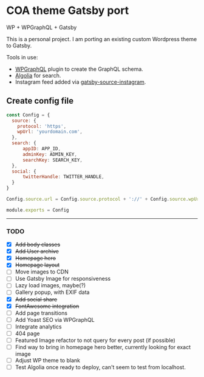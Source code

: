 # COA theme Gatsby port
WP + WPGraphQL + Gatsby

This is a personal project. I am porting an existing custom Wordpress theme to Gatsby.

Tools in use:
- [WPGraphQL](https://wpgraphql.com) plugin to create the GraphQL schema.
- [Algolia](https://www.algolia.com/) for search.
- Instagram feed added via [gatsby-source-instagram](https://www.gatsbyjs.org/packages/gatsby-source-instagram/).

## Create config file
```javascript
const Config = {
  source: {
    protocol: 'https',
    wpUrl: 'yourdomain.com',
  },
  search: {
      appID: APP_ID,
      adminKey: ADMIN_KEY,
      searchKey: SEARCH_KEY,
  },
  social: {
      twitterHandle: TWITTER_HANDLE,
  }
}

Config.source.url = Config.source.protocol + '://' + Config.source.wpUrl;

module.exports = Config
```

---
### TODO
- [x] ~~Add body classes~~
- [x] ~~Add User archive~~
- [x] ~~Homepage hero~~
- [x] ~~Homepage layout~~
- [ ] Move images to CDN
- [ ] Use Gatsby Image for responsiveness
- [ ] Lazy load images, maybe(?)
- [ ] Gallery popup, with EXIF data
- [x] ~~Add social share~~
- [x] ~~FontAwesome integration~~
- [ ] Add page transitions
- [ ] Add Yoast SEO via WPGraphQL
- [ ] Integrate analytics
- [ ] 404 page
- [ ] Featured Image refactor to not query for every post (if possible)
- [ ] Find way to bring in homepage hero better, currently looking for exact image
- [ ] Adjust WP theme to blank
- [ ] Test Algolia once ready to deploy, can't seem to test from localhost.
